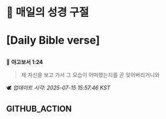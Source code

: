 # 🙏 매일의 성경 구절
# [Daily Bible verse]
##
<!-- START_BIBLE_VERSE -->
📖 **야고보서 1:24**
> 제 자신을 보고 가서 그 모습이 어떠했는지를 곧 잊어버리거니와

🕊️ _업데이트 시각: 2025-07-15 15:57:46 KST_
  <!-- END_BIBLE_VERSE -->
## GITHUB_ACTION
